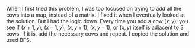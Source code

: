 When I first tried this problem, I was too focused on trying to add all the cows into a map, instead of a matrix.
I fixed it when I eventually looked at the solution.
But I had the logic down.
Every time you add a cow $(x,y)$, you see if $(x+1,y)$, $(x-1,y)$, $(x,y+1)$, $(x,y-1)$, or $(x,y)$ itself is adjacent to 3 cows.
If it is, add the necessary cows and repeat.
I copied the solution and used BFS.